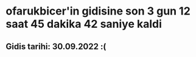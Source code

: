 # ofarukbicer'in gidisine son 3 gun 12 saat 45 dakika 42 saniye kaldi

## Gidis tarihi: 30.09.2022 :(
